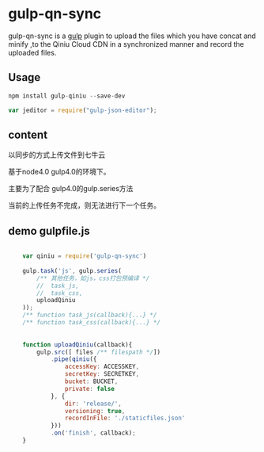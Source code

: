 # gulp-qn-sync

gulp-qn-sync is a [gulp](https://github.com/wearefractal/gulp) plugin to upload the files which you have concat and minify ,to the Qiniu Cloud CDN in a synchronized manner and record the uploaded files.

## Usage

```javascript
npm install gulp-qiniu --save-dev
```

```javascript
var jeditor = require("gulp-json-editor");
```

## content 

  以同步的方式上传文件到七牛云
  
  基于node4.0 gulp4.0的环境下。
  
  主要为了配合 gulp4.0的gulp.series方法
  
  当前的上传任务不完成，则无法进行下一个任务。
  
## demo gulpfile.js
```javascript

    var qiniu = require('gulp-qn-sync')
    
    gulp.task('js', gulp.series(
    	/** 其他任务，如js，css打包预编译 */
    	// 	task_js,
    	//	task_css,
		uploadQiniu
	));
	/** function task_js(callback){...} */
	/** function task_css(callback){...} */
	 
    
    function uploadQiniu(callback){
    	gulp.src([ files /** filespath */])
			.pipe(qiniu({
				accessKey: ACCESSKEY,
				secretKey: SECRETKEY,
				bucket: BUCKET,
				private: false
			}, {
				dir: 'release/',
				versioning: true,
				recordInFile: './staticfiles.json'
			}))
    		.on('finish', callback);
    }
```
